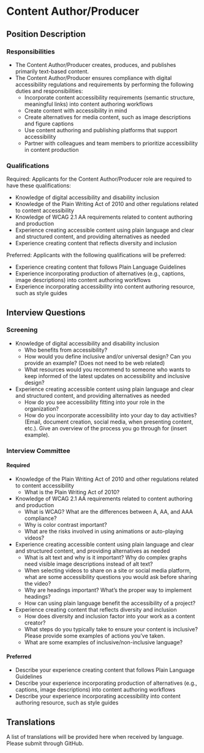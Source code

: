 # Content Author/Producer

## Position Description

### Responsibilities
- The Content Author/Producer creates, produces, and publishes primarily text-based content.
- The Content Author/Producer ensures compliance with digital accessibility regulations and requirements by performing the following duties and responsibilities:
  - Incorporate content accessibility requirements (semantic structure, meaningful links) into content authoring workflows
  - Create content with accessibility in mind
  - Create alternatives for media content, such as image descriptions and figure captions
  - Use content authoring and publishing platforms that support accessibility
  - Partner with colleagues and team members to prioritize accessibility in content production

### Qualifications
Required: Applicants for the Content Author/Producer role are required to have these qualifications:
- Knowledge of digital accessibility and disability inclusion
- Knowledge of the Plain Writing Act of 2010 and other regulations related to content accessibility
- Knowledge of WCAG 2.1 AA requirements related to content authoring and production
- Experience creating accessible content using plain language and clear and structured content, and providing alternatives as needed
- Experience creating content that reflects diversity and inclusion

Preferred: Applicants with the following qualifications will be preferred:
- Experience creating content that follows Plain Language Guidelines
- Experience incorporating production of alternatives (e.g., captions, image descriptions) into content authoring workflows
- Experience incorporating accessibility into content authoring resource, such as style guides

## Interview Questions

### Screening
- Knowledge of digital accessibility and disability inclusion
  - Who benefits from accessibility?
  - How would you define inclusive and/or universal design? Can you provide an example? (Does not need to be web related)
  - What resources would you recommend to someone who wants to keep informed of the latest updates on accessibility and inclusive design?
- Experience creating accessible content using plain language and clear and structured content, and providing alternatives as needed
  - How do you see accessibility fitting into your role in the organization?
  - How do you incorporate accessibility into your day to day activities? (Email, document creation, social media, when presenting content, etc.). Give an overview of the process you go through for (insert example).


### Interview Committee
#### Required
- Knowledge of the Plain Writing Act of 2010 and other regulations related to content accessibility
  - What is the Plain Writing Act of 2010?
- Knowledge of WCAG 2.1 AA requirements related to content authoring and production
  - What is WCAG? What are the differences between A, AA, and AAA compliance?
  - Why is color contrast important?
  - What are the risks involved in using animations or auto-playing videos?
- Experience creating accessible content using plain language and clear and structured content, and providing alternatives as needed
  - What is alt text and why is it important? Why do complex graphs need visible image descriptions instead of alt text?
  - When selecting videos to share on a site or social media platform, what are some accessibility questions you would ask before sharing the video?
  - Why are headings important? What’s the proper way to implement headings?
  - How can using plain language benefit the accessibility of a project?
- Experience creating content that reflects diversity and inclusion
  - How does diversity and inclusion factor into your work as a content creator?
  - What steps do you typically take to ensure your content is inclusive? Please provide some examples of actions you’ve taken.
  - What are some examples of inclusive/non-inclusive language?

#### Preferred
- Describe your experience creating content that follows Plain Language Guidelines
- Describe your experience incorporating production of alternatives (e.g., captions, image descriptions) into content authoring workflows
- Describe your experience incorporating accessibility into content authoring resource, such as style guides


## Translations
A list of translations will be provided here when received by language. Please submit through GitHub.
